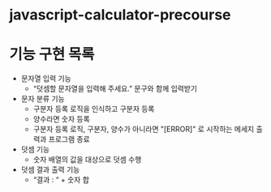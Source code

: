 # javascript-calculator-precourse

# 기능 구현 목록

- 문자열 입력 기능
  - “덧셈할 문자열을 입력해 주세요.” 문구와 함께 입력받기
- 문자 분류 기능
  - 구분자 등록 로직을 인식하고 구분자 등록
  - 양수라면 숫자 등록
  - 구분자 등록 로직, 구분자, 양수가 아니라면 "[ERROR]" 로 시작하는 메세지 출력과 프로그램 종료
- 덧셈 기능
  - 숫자 배열의 값을 대상으로 덧셈 수행
- 덧셈 결과 출력 기능
  - “결과 : “ + 숫자 합
